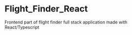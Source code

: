 # Flight_Finder_React
Frontend part of flight finder full stack application made with React/Typescript
